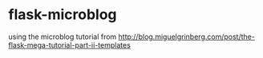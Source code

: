 flask-microblog
===============

using the microblog tutorial from http://blog.miguelgrinberg.com/post/the-flask-mega-tutorial-part-ii-templates
